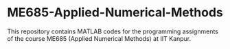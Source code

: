 # ME685-Applied-Numerical-Methods
This repository contains MATLAB codes for the programming assignments of the course ME685 (Applied Numerical Methods) at IIT Kanpur.
